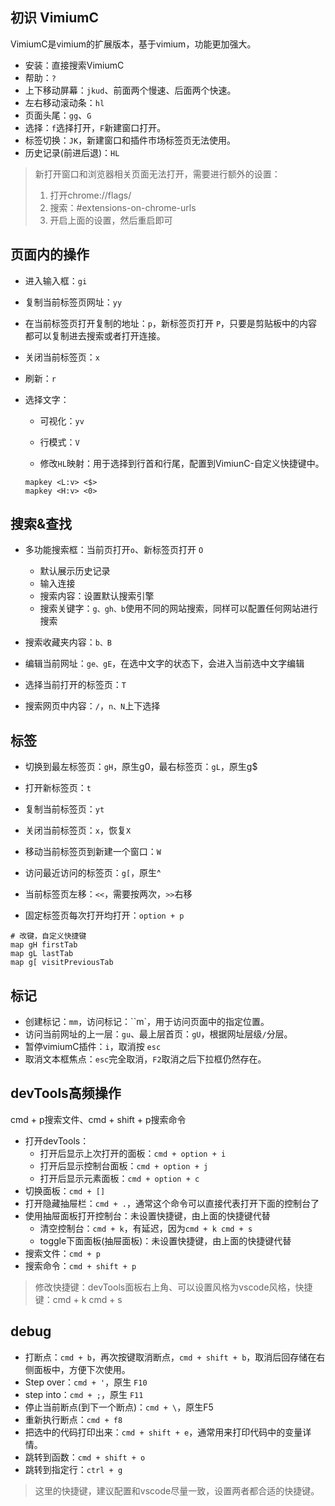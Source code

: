 ## 初识 VimiumC

VimiumC是vimium的扩展版本，基于vimium，功能更加强大。

- 安装：直接搜索VimiumC
- 帮助：`?`
- 上下移动屏幕：`jkud`、前面两个慢速、后面两个快速。
- 左右移动滚动条：`hl`
- 页面头尾：`gg`、`G`
- 选择：`f`选择打开，`F`新建窗口打开。
- 标签切换：`JK`，新建窗口和插件市场标签页无法使用。
- 历史记录(前进后退)：`HL`

> 新打开窗口和浏览器相关页面无法打开，需要进行额外的设置：
>
> 1. 打开chrome://flags/
> 2. 搜索：\#extensions-on-chrome-urls
> 3. 开启上面的设置，然后重启即可

## 页面内的操作

- 进入输入框：`gi`

- 复制当前标签页网址：`yy`

- 在当前标签页打开复制的地址：`p`，新标签页打开 `P`，只要是剪贴板中的内容都可以复制进去搜索或者打开连接。

- 关闭当前标签页：`x`

- 刷新：`r`

- 选择文字：

  - 可视化：`yv`
  - 行模式：`V`

  - 修改`HL`映射：用于选择到行首和行尾，配置到VimiunC-自定义快捷键中。

  ```
  mapkey <L:v> <$>
  mapkey <H:v> <0>
  ```

## 搜索&查找

- 多功能搜索框：当前页打开`o`、新标签页打开 `O`
  - 默认展示历史记录
  - 输入连接
  - 搜索内容：设置默认搜索引擎
  - 搜索关键字：`g、gh、b`使用不同的网站搜索，同样可以配置任何网站进行搜索

- 搜索收藏夹内容：`b、B`
- 编辑当前网址：`ge、gE`，在选中文字的状态下，会进入当前选中文字编辑
- 选择当前打开的标签页：`T`
- 搜索网页中内容：`/`，`n、N`上下选择

## 标签

- 切换到最左标签页：`gH`，原生g0，最右标签页：`gL`，原生g$

- 打开新标签页：`t`
- 复制当前标签页：`yt`
- 关闭当前标签页：`x`，恢复`X`
- 移动当前标签页到新建一个窗口：`W`
- 访问最近访问的标签页：`g[`，原生^
- 当前标签页左移：`<<`，需要按两次，`>>`右移

- 固定标签页每次打开均打开：`option + p`

```
# 改键，自定义快捷键
map gH firstTab
map gL lastTab
map g[ visitPreviousTab
```

## 标记

- 创建标记：`mm`，访问标记：``m`，用于访问页面中的指定位置。
- 访问当前网址的上一层：`gu`、最上层首页：`gU`，根据网址层级`/`分层。
- 暂停vimiumC插件：`i`，取消按 `esc`
- 取消文本框焦点：`esc`完全取消，`F2`取消之后下拉框仍然存在。

## devTools高频操作

cmd + p搜索文件、cmd + shift + p搜索命令

- 打开devTools：
  - 打开后显示上次打开的面板：`cmd + option + i`
  - 打开后显示控制台面板：`cmd + option + j`
  - 打开后显示元素面板：`cmd + option + c`
- 切换面板：`cmd + []`
- 打开隐藏抽屉栏：`cmd + .`，通常这个命令可以直接代表打开下面的控制台了
- 使用抽屉面板打开控制台：未设置快捷键，由上面的快捷键代替
  - 清空控制台：`cmd + k`，有延迟，因为`cmd + k cmd + s`
  - toggle下面面板(抽屉面板)：未设置快捷键，由上面的快捷键代替
- 搜索文件：`cmd + p`
- 搜索命令：`cmd + shift + p`

> 修改快捷键：devTools面板右上角、可以设置风格为vscode风格，快捷键：cmd + k cmd + s

## debug

- 打断点：`cmd + b`，再次按键取消断点，`cmd + shift + b`，取消后回存储在右侧面板中，方便下次使用。
- Step over：`cmd + '`，原生 `F10`
- step into：`cmd + ;`，原生 `F11`
- 停止当前断点(到下一个断点)：`cmd + \`，原生F5
- 重新执行断点：`cmd + f8`
- 把选中的代码打印出来：`cmd + shift + e`，通常用来打印代码中的变量详情。
- 跳转到函数：`cmd + shift + o`
- 跳转到指定行：`ctrl + g`

> 这里的快捷键，建议配置和vscode尽量一致，设置两者都合适的快捷键。
